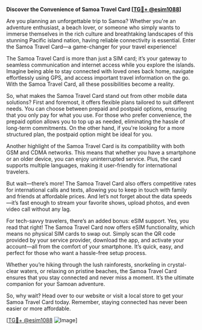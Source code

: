 **Discover the Convenience of Samoa Travel Card [[TG💪+ @esim1088](https://t.me/s/esim1088)]**

Are you planning an unforgettable trip to Samoa? Whether you're an adventure enthusiast, a beach lover, or someone who simply wants to immerse themselves in the rich culture and breathtaking landscapes of this stunning Pacific island nation, having reliable connectivity is essential. Enter the Samoa Travel Card—a game-changer for your travel experience!

The Samoa Travel Card is more than just a SIM card; it’s your gateway to seamless communication and internet access while you explore the islands. Imagine being able to stay connected with loved ones back home, navigate effortlessly using GPS, and access important travel information on the go. With the Samoa Travel Card, all these possibilities become a reality.

So, what makes the Samoa Travel Card stand out from other mobile data solutions? First and foremost, it offers flexible plans tailored to suit different needs. You can choose between prepaid and postpaid options, ensuring that you only pay for what you use. For those who prefer convenience, the prepaid option allows you to top up as needed, eliminating the hassle of long-term commitments. On the other hand, if you're looking for a more structured plan, the postpaid option might be ideal for you.

Another highlight of the Samoa Travel Card is its compatibility with both GSM and CDMA networks. This means that whether you have a smartphone or an older device, you can enjoy uninterrupted service. Plus, the card supports multiple languages, making it user-friendly for international travelers.

But wait—there’s more! The Samoa Travel Card also offers competitive rates for international calls and texts, allowing you to keep in touch with family and friends at affordable prices. And let’s not forget about the data speeds—it’s fast enough to stream your favorite shows, upload photos, and even video call without any lag.

For tech-savvy travelers, there’s an added bonus: eSIM support. Yes, you read that right! The Samoa Travel Card now offers eSIM functionality, which means no physical SIM cards to swap out. Simply scan the QR code provided by your service provider, download the app, and activate your account—all from the comfort of your smartphone. It’s quick, easy, and perfect for those who want a hassle-free setup process.

Whether you’re hiking through the lush rainforests, snorkeling in crystal-clear waters, or relaxing on pristine beaches, the Samoa Travel Card ensures that you stay connected and never miss a moment. It’s the ultimate companion for your Samoan adventure.

So, why wait? Head over to our website or visit a local store to get your Samoa Travel Card today. Remember, staying connected has never been easier or more affordable. 

[[TG💪+ @esim1088](https://t.me/s/esim1088) ![Image](https://i.postimg.cc/Y0z9fWf4/image.png)]